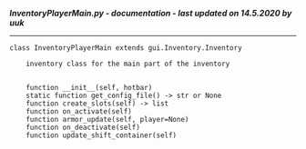 ***InventoryPlayerMain.py - documentation - last updated on 14.5.2020 by uuk***
___

    class InventoryPlayerMain extends gui.Inventory.Inventory
        
        inventory class for the main part of the inventory
        

        function __init__(self, hotbar)
        static function get_config_file() -> str or None
        function create_slots(self) -> list
        function on_activate(self)
        function armor_update(self, player=None)
        function on_deactivate(self)
        function update_shift_container(self)